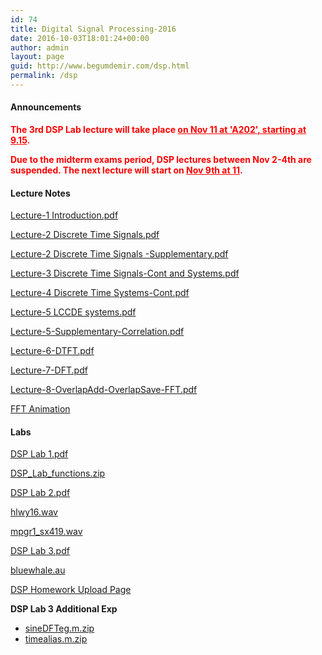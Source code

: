 ```yaml
---
id: 74
title: Digital Signal Processing-2016
date: 2016-10-03T18:01:24+00:00
author: admin
layout: page
guid: http://www.begumdemir.com/dsp.html
permalink: /dsp
---
```

<h4>Announcements</h4>

<p style='color: #F00; font-weight: bold'>The 3rd DSP Lab lecture will take place <u>on Nov 11 at 'A202', starting at 9.15</u>.</p>

<p style='color: #F00; font-weight: bold'>Due to the midterm exams period, DSP lectures between Nov 2-4th are suspended. The next lecture will start on <u>Nov 9th at 11</u>.</p>

<h4>Lecture Notes</h4>

<a href="./assets/docs/dsp/Lecture-1 Introduction.pdf">Lecture-1 Introduction.pdf</a>

<a href="./assets/docs/dsp/Lecture-2 Discrete Time Signals.pdf">Lecture-2 Discrete Time Signals.pdf</a>

<a href="./assets/docs/dsp/Lecture-2 Discrete Time Signals -Supplementary.pdf">Lecture-2 Discrete Time Signals -Supplementary.pdf</a>

<a href="./assets/docs/dsp/Lecture-3 Discrete Time Signals-Cont and Systems.pdf">Lecture-3 Discrete Time Signals-Cont and Systems.pdf</a>

<a href="./assets/docs/dsp/Lecture-4 Discrete Time Systems-Cont.pdf">Lecture-4 Discrete Time Systems-Cont.pdf</a>

<a href="./assets/docs/dsp/Lecture-5 LCCDE systems.pdf">Lecture-5 LCCDE systems.pdf</a>

<a href="./assets/docs/dsp/Lecture-5-Supplementary-Correlation.pdf">Lecture-5-Supplementary-Correlation.pdf</a>

<a href="./assets/docs/dsp/Lecture-6-DTFT.pdf">Lecture-6-DTFT.pdf</a>

<a href="./assets/docs/dsp/Lecture-7-DFT.pdf">Lecture-7-DFT.pdf</a>

<a href="./assets/docs/dsp/Lecture-8-OverlapAdd-OverlapSave-FFT.pdf">Lecture-8-OverlapAdd-OverlapSave-FFT.pdf</a>

<a href="./assets/docs/dsp/decimation.swf">FFT Animation</a>

<h4>Labs</h4>

<a href="./assets/docs/dsp/DSP Lab 1.pdf">DSP Lab 1.pdf</a>

<a href="./assets/docs/dsp/DSP_Lab_functions.zip">DSP_Lab_functions.zip</a>

<a href="./assets/docs/dsp/DSP Lab 2.pdf">DSP Lab 2.pdf</a>

<a href="./assets/docs/dsp/hlwy16.wav">hlwy16.wav</a>

<a href="./assets/docs/dsp/mpgr1_sx419.wav">mpgr1_sx419.wav</a>

<a href="./assets/docs/dsp/DSP Lab 3.pdf">DSP Lab 3.pdf</a>

<a href="./assets/docs/dsp/bluewhale.au">bluewhale.au</a>

<a href="http://bit.ly/dsp-homework-uploading">DSP Homework Upload Page</a>

<p style="font-weight: bold">DSP Lab 3 Additional Exp</p>
<ul>
	<li><a href="./assets/docs/dsp/sineDFTeg.m.zip">sineDFTeg.m.zip</a></li>
	<li><a href="./assets/docs/dsp/timealias.m.zip">timealias.m.zip</a></li>
</ul>	
			